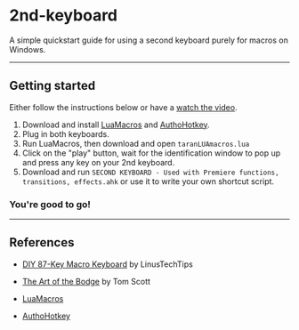 # 2nd-keyboard

A simple quickstart guide for using a second keyboard purely for macros on Windows.

---

## Getting started

Either follow the instructions below or have a [watch the video](https://youtu.be/Arn8ExQ2Gjg?t=362).


1. Download and install [LuaMacros](http://www.hidmacros.eu/) and [AuthoHotkey](https://autohotkey.com/).
2. Plug in both keyboards.
3. Run LuaMacros, then download and open `taranLUAmacros.lua`
4. Click on the "play" button, wait for the identification window to pop up and press any key on your 2nd keyboard.
5. Download and run `SECOND KEYBOARD - Used with Premiere functions, transitions, effects.ahk` or use it to write your own shortcut script.

### You're good to go!

---

## References

* [DIY 87-Key Macro Keyboard](https://www.youtube.com/watch?v=Arn8ExQ2Gjg) by LinusTechTips

* [The Art of the Bodge](https://www.youtube.com/watch?v=lIFE7h3m40U) by Tom Scott

* [LuaMacros](https://github.com/stevedonovan/LuaMacro)

* [AuthoHotkey](https://github.com/AutoHotkey/AutoHotkey)
